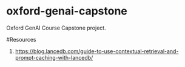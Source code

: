 # oxford-genai-capstone
Oxford GenAI Course Capstone project.

#Resources

1. https://blog.lancedb.com/guide-to-use-contextual-retrieval-and-prompt-caching-with-lancedb/


